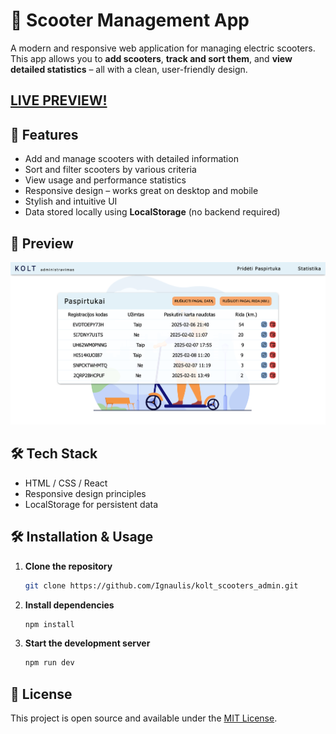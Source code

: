 # 🛴 Scooter Management App

A modern and responsive web application for managing electric scooters. This app allows you to **add scooters**, **track and sort them**, and **view detailed statistics** – all with a clean, user-friendly design.

## [LIVE PREVIEW!](https://kolt-scooters-admin.vercel.app/)

## 🚀 Features

- Add and manage scooters with detailed information  
- Sort and filter scooters by various criteria  
- View usage and performance statistics  
- Responsive design – works great on desktop and mobile  
- Stylish and intuitive UI  
- Data stored locally using **LocalStorage** (no backend required)

## 📸 Preview

![App Preview](src/assets/images/kolt.png)

## 🛠️ Tech Stack

- HTML / CSS / React
- Responsive design principles  
- LocalStorage for persistent data  

## 🛠️ Installation & Usage

1. **Clone the repository**  
   ```bash
   git clone https://github.com/Ignaulis/kolt_scooters_admin.git
   ```

2. **Install dependencies**  
   ```bash
   npm install
   ```

3. **Start the development server**  
   ```bash
   npm run dev
   ```

## 📝 License

This project is open source and available under the [MIT License](LICENSE).
